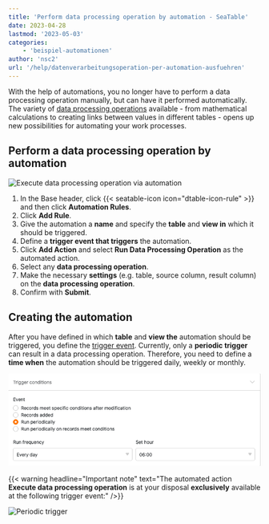 ```yaml
---
title: 'Perform data processing operation by automation - SeaTable'
date: 2023-04-28
lastmod: '2023-05-03'
categories:
    - 'beispiel-automationen'
author: 'nsc2'
url: '/help/datenverarbeitungsoperation-per-automation-ausfuehren'
---
```


With the help of automations, you no longer have to perform a data processing operation manually, but can have it performed automatically. The variety of [data processing operations](https://seatable.io/en/docs/datenverarbeitung/datenverarbeitungsoperationen-in-seatable/) available - from mathematical calculations to creating links between values in different tables - opens up new possibilities for automating your work processes.

## Perform a data processing operation by automation

![Execute data processing operation via automation](https://seatable.io/wp-content/uploads/2022/12/how-to-use-automations-for-locking-rows-3.png)

1. In the Base header, click {{< seatable-icon icon="dtable-icon-rule" >}} and then click **Automation Rules**.
2. Click **Add Rule**.
3. Give the automation a **name** and specify the **table** and **view in** which it should be triggered.
4. Define a **trigger event that triggers** the automation.
5. Click **Add Action** and select **Run Data Processing Operation** as the automated action.
6. Select any **data processing operation**.
7. Make the necessary **settings** (e.g. table, source column, result column) on the **data processing operation**.
8. Confirm with **Submit**.

## Creating the automation

After you have defined in which **table** and **view the** automation should be triggered, you define the [trigger event](https://seatable.io/en/docs/automationen/automations-trigger/). Currently, only a **periodic trigger** can result in a data processing operation. Therefore, you need to define a **time when** the automation should be triggered daily, weekly or monthly.

![Selection of the automation trigger for the action: Execute data processing operation.](images/select-trigger-for-data-operation-per-automation.png)

{{< warning  headline="Important note"  text="The automated action **Execute data processing operation** is at your disposal **exclusively** available at the following trigger event:" />}}

![Periodic trigger](https://seatable.io/en/docs/automationen/automations-trigger/#automations-trigger_periodischer_trigger)
